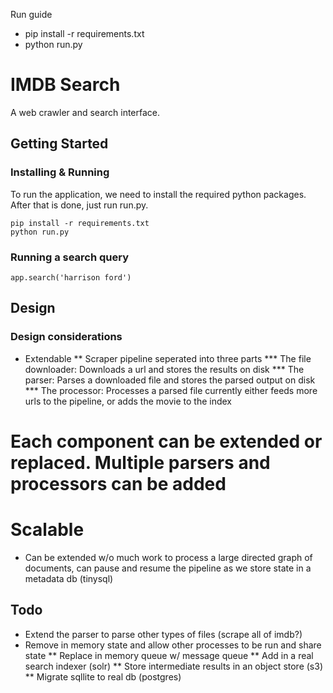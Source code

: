 

Run guide
- pip install -r requirements.txt
- python run.py

# IMDB Search

A web crawler and search interface.

## Getting Started

### Installing & Running

To run the application, we need to install the required python packages. After that is done, just run run.py.

```
pip install -r requirements.txt
python run.py
```

### Running a search query

```
app.search('harrison ford')
```

## Design

### Design considerations

* Extendable
** Scraper pipeline seperated into three parts
*** The file downloader: Downloads a url and stores the results on disk
*** The parser: Parses a downloaded file and stores the parsed output on disk
*** The processor: Processes a parsed file currently either feeds more urls to the pipeline, or adds the movie to the index
# Each component can be extended or replaced. Multiple parsers and processors can be added
# Scalable
* Can be extended w/o much work to process a large directed graph of documents, can pause and resume the pipeline as we store state in a metadata db (tinysql)

## Todo

* Extend the parser to parse other types of files (scrape all of imdb?)
* Remove in memory state and allow other processes to be run and share state
** Replace in memory queue w/ message queue
** Add in a real search indexer (solr)
** Store intermediate results in an object store (s3)
** Migrate sqllite to real db (postgres)